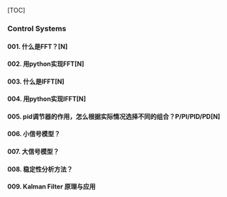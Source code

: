 [TOC]

### Control Systems

#### 001. 什么是FFT？[N]

#### 002. 用python实现FFT[N]

#### 003. 什么是IFFT[N]

#### 004. 用python实现IFFT[N]

#### 005. pid调节器的作用，怎么根据实际情况选择不同的组合？P/PI/PID/PD[N]

#### 006. 小信号模型？
#### 007. 大信号模型？
#### 008. 稳定性分析方法？
#### 009. Kalman Filter 原理与应用